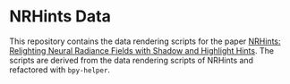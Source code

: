 # NRHints Data
This repository contains the data rendering scripts for the paper [NRHints: Relighting Neural Radiance Fields with Shadow and Highlight Hints](https://nrhints.github.io/). The scripts are derived from the data rendering scripts of NRHints and refactored with `bpy-helper`.